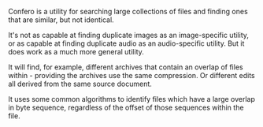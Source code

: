 Confero is a utility for searching large collections of files and finding ones that are similar, but not identical.

It's not as capable at finding duplicate images as an image-specific utility, or as capable at finding duplicate audio as an audio-specific utility. But it does work as a much more general utility.

It will find, for example, different archives that contain an overlap of files within - providing the archives use the same compression. Or different edits all derived from the same source document.

It uses some common algorithms to identify files which have a large overlap in byte sequence, regardless of the offset of those sequences within the file.
